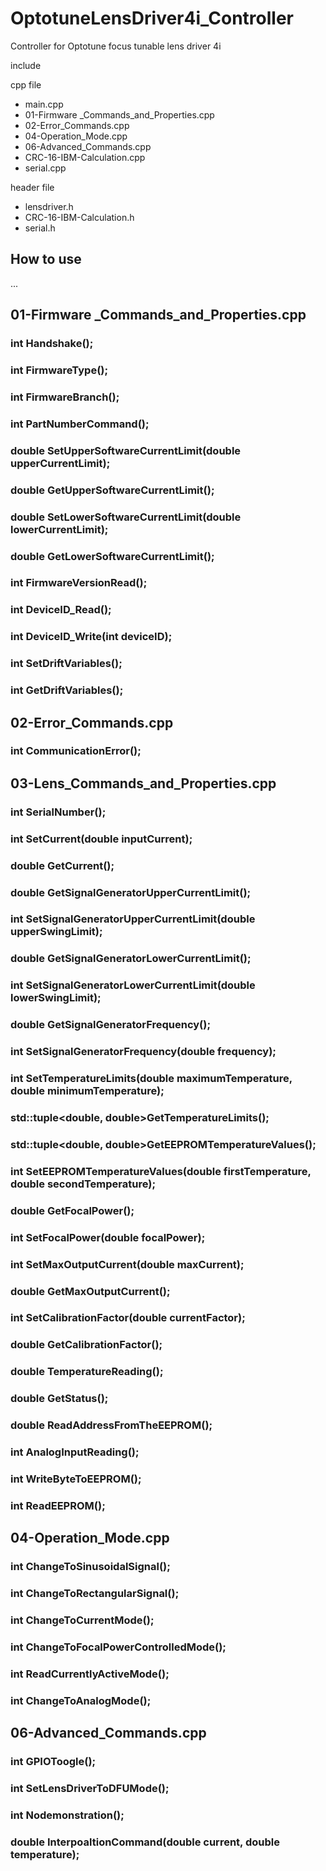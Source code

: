 # OptotuneLensDriver4i_Controller
Controller for Optotune focus tunable lens driver 4i

include 

cpp file
- main.cpp
- 01-Firmware _Commands_and_Properties.cpp
- 02-Error_Commands.cpp
- 04-Operation_Mode.cpp
- 06-Advanced_Commands.cpp
- CRC-16-IBM-Calculation.cpp
- serial.cpp


header file
- lensdriver.h
- CRC-16-IBM-Calculation.h
- serial.h


## How to use
...




## 01-Firmware _Commands_and_Properties.cpp
### int		Handshake();

### int		FirmwareType();

### int		FirmwareBranch();

### int		PartNumberCommand();

### double	SetUpperSoftwareCurrentLimit(double upperCurrentLimit);
### double	GetUpperSoftwareCurrentLimit();
### double	SetLowerSoftwareCurrentLimit(double lowerCurrentLimit);
### double	GetLowerSoftwareCurrentLimit();
### int		FirmwareVersionRead();
### int		DeviceID_Read();
### int		DeviceID_Write(int deviceID);
### int		SetDriftVariables();
### int		GetDriftVariables();

## 02-Error_Commands.cpp
### int CommunicationError();

## 03-Lens_Commands_and_Properties.cpp
### int		SerialNumber();
### int		SetCurrent(double inputCurrent);
### double	GetCurrent();
### double	GetSignalGeneratorUpperCurrentLimit();
### int		SetSignalGeneratorUpperCurrentLimit(double upperSwingLimit);
### double	GetSignalGeneratorLowerCurrentLimit();
### int		SetSignalGeneratorLowerCurrentLimit(double lowerSwingLimit);
### double	GetSignalGeneratorFrequency();
### int		SetSignalGeneratorFrequency(double frequency);
### int		SetTemperatureLimits(double maximumTemperature, double minimumTemperature);
### std::tuple<double, double>GetTemperatureLimits();
### std::tuple<double, double>GetEEPROMTemperatureValues();
### int		SetEEPROMTemperatureValues(double firstTemperature, double secondTemperature);
### double	GetFocalPower();
### int		SetFocalPower(double focalPower);
### int		SetMaxOutputCurrent(double maxCurrent);
### double	GetMaxOutputCurrent();
### int		SetCalibrationFactor(double currentFactor);
### double	GetCalibrationFactor();
### double	TemperatureReading();
### double	GetStatus();
### double	ReadAddressFromTheEEPROM();
### int		AnalogInputReading();
### int		WriteByteToEEPROM();
### int		ReadEEPROM();

## 04-Operation_Mode.cpp
### int ChangeToSinusoidalSignal();
### int ChangeToRectangularSignal();
### int ChangeToCurrentMode();
### int ChangeToFocalPowerControlledMode();
### int ReadCurrentlyActiveMode();
### int ChangeToAnalogMode();

## 06-Advanced_Commands.cpp
### int GPIOToogle();
### int SetLensDriverToDFUMode();
### int Nodemonstration();
### double InterpoaltionCommand(double current, double temperature);

